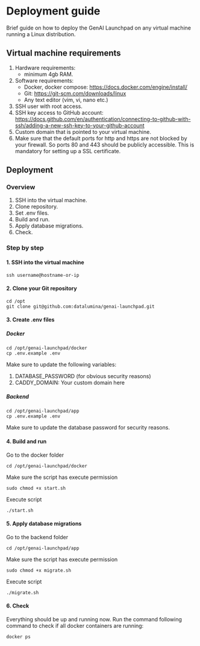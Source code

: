 # Deployment guide

Brief guide on how to deploy the GenAI Launchpad on any virtual machine running a Linux distribution.

## Virtual machine requirements

1. Hardware requirements:
    - minimum 4gb RAM.
2. Software requirements:
    - Docker, docker compose: https://docs.docker.com/engine/install/
    - Git: https://git-scm.com/downloads/linux
    - Any text editor (vim, vi, nano etc.)
3. SSH user with root access.
4. SSH key access to GitHub
   account: https://docs.github.com/en/authentication/connecting-to-github-with-ssh/adding-a-new-ssh-key-to-your-github-account
5. Custom domain that is pointed to your virtual machine.
6. Make sure that the default ports for http and https are not blocked by your firewall. So ports 80 and 443 should be
   publicly accessible. This is mandatory for setting up a SSL certificate.

## Deployment

### Overview

1. SSH into the virtual machine.
2. Clone repository.
3. Set .env files.
4. Build and run.
5. Apply database migrations.
6. Check.

### Step by step

#### 1. SSH into the virtual machine

```
ssh username@hostname-or-ip
```

#### 2. Clone your Git repository

```
cd /opt
git clone git@github.com:datalumina/genai-launchpad.git
```

#### 3. Create .env files

##### Docker

```
cd /opt/genai-launchpad/docker
cp .env.example .env
```

Make sure to update the following variables:

1. DATABASE_PASSWORD (for obvious security reasons)
2. CADDY_DOMAIN: Your custom domain here

##### Backend

```
cd /opt/genai-launchpad/app
cp .env.example .env
```

Make sure to update the database password for security reasons.

#### 4. Build and run

Go to the docker folder

```
cd /opt/genai-launchpad/docker
```

Make sure the script has execute permission

```
sudo chmod +x start.sh
```

Execute script

```
./start.sh
```

#### 5. Apply database migrations

Go to the backend folder

```
cd /opt/genai-launchpad/app
```

Make sure the script has execute permission

```
sudo chmod +x migrate.sh
```

Execute script

```
./migrate.sh
```

#### 6. Check

Everything should be up and running now. Run the command following command to check if all docker containers are
running:

```
docker ps
```